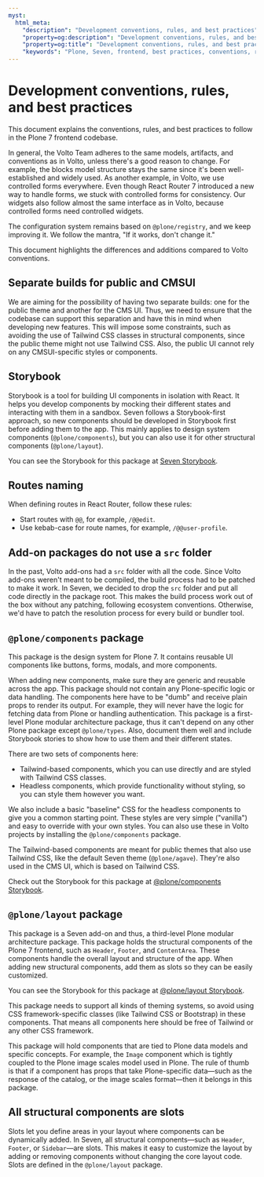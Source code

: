 ```yaml
---
myst:
  html_meta:
    "description": "Development conventions, rules, and best practices"
    "property=og:description": "Development conventions, rules, and best practices"
    "property=og:title": "Development conventions, rules, and best practices"
    "keywords": "Plone, Seven, frontend, best practices, conventions, rules, reference"
---
```


# Development conventions, rules, and best practices

This document explains the conventions, rules, and best practices to follow in the Plone 7 frontend codebase.

In general, the Volto Team adheres to the same models, artifacts, and conventions as in Volto, unless there's a good reason to change.
For example, the blocks model structure stays the same since it's been well-established and widely used.
As another example, in Volto, we use controlled forms everywhere.
Even though React Router 7 introduced a new way to handle forms, we stuck with controlled forms for consistency.
Our widgets also follow almost the same interface as in Volto, because controlled forms need controlled widgets.

The configuration system remains based on `@plone/registry`, and we keep improving it.
We follow the mantra, "If it works, don't change it."

This document highlights the differences and additions compared to Volto conventions.

## Separate builds for public and CMSUI

We are aiming for the possibility of having two separate builds: one for the public theme and another for the CMS UI.
Thus, we need to ensure that the codebase can support this separation and have this in mind when developing new features.
This will impose some constraints, such as avoiding the use of Tailwind CSS classes in structural components, since the public theme might not use Tailwind CSS.
Also, the public UI cannot rely on any CMSUI-specific styles or components.

## Storybook

Storybook is a tool for building UI components in isolation with React.
It helps you develop components by mocking their different states and interacting with them in a sandbox.
Seven follows a Storybook-first approach, so new components should be developed in Storybook first before adding them to the app.
This mainly applies to design system components (`@plone/components`), but you can also use it for other structural components (`@plone/layout`).

You can see the Storybook for this package at [Seven Storybook](https://plone-storybook.readthedocs.io/latest/?path=/docs/introduction--docs).

## Routes naming

When defining routes in React Router, follow these rules:

- Start routes with `@@`, for example, `/@@edit`.
- Use kebab-case for route names, for example, `/@@user-profile`.

## Add-on packages do not use a `src` folder

In the past, Volto add-ons had a `src` folder with all the code.
Since Volto add-ons weren't meant to be compiled, the build process had to be patched to make it work.
In Seven, we decided to drop the `src` folder and put all code directly in the package root.
This makes the build process work out of the box without any patching, following ecosystem conventions.
Otherwise, we'd have to patch the resolution process for every build or bundler tool.

## `@plone/components` package

This package is the design system for Plone 7.
It contains reusable UI components like buttons, forms, modals, and more components.

When adding new components, make sure they are generic and reusable across the app.
This package should not contain any Plone-specific logic or data handling.
The components here have to be "dumb" and receive plain props to render its output.
For example, they will never have the logic for fetching data from Plone or handling authentication.
This package is a first-level Plone modular architecture package, thus it can't depend on any other Plone package except `@plone/types`.
Also, document them well and include Storybook stories to show how to use them and their different states.

There are two sets of components here:
- Tailwind-based components, which you can use directly and are styled with Tailwind CSS classes.
- Headless components, which provide functionality without styling, so you can style them however you want.

We also include a basic "baseline" CSS for the headless components to give you a common starting point.
These styles are very simple ("vanilla") and easy to override with your own styles.
You can also use these in Volto projects by installing the `@plone/components` package.

The Tailwind-based components are meant for public themes that also use Tailwind CSS, like the default Seven theme (`@plone/agave`).
They're also used in the CMS UI, which is based on Tailwind CSS.

Check out the Storybook for this package at [@plone/components Storybook](https://plone-components.readthedocs.io/latest/?path=/docs/introduction--docs).

## `@plone/layout` package

This package is a Seven add-on and thus, a third-level Plone modular architecture package.
This package holds the structural components of the Plone 7 frontend, such as `Header`, `Footer`, and `ContentArea`.
These components handle the overall layout and structure of the app.
When adding new structural components, add them as slots so they can be easily customized.

You can see the Storybook for this package at [@plone/layout Storybook](https://plone-layout.readthedocs.io/en/latest/?path=/story/app--default).

This package needs to support all kinds of theming systems, so avoid using CSS framework-specific classes (like Tailwind CSS or Bootstrap) in these components.
That means all components here should be free of Tailwind or any other CSS framework.

This package will hold components that are tied to Plone data models and specific concepts.
For example, the `Image` component which is tightly coupled to the Plone image scales model used in Plone.
The rule of thumb is that if a component has props that take Plone-specific data—such as the response of the catalog, or the image scales format—then it belongs in this package.

## All structural components are slots

Slots let you define areas in your layout where components can be dynamically added.
In Seven, all structural components—such as `Header`, `Footer`, or `Sidebar`—are slots.
This makes it easy to customize the layout by adding or removing components without changing the core layout code.
Slots are defined in the `@plone/layout` package.
